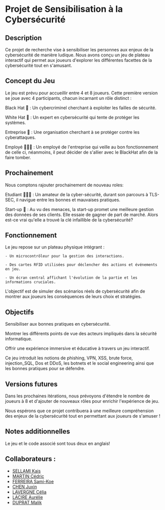 # Projet de Sensibilisation à la Cybersécurité

## Description

Ce projet de recherche vise à sensibiliser les personnes aux enjeux de la cybersécurité de manière ludique. Nous avons conçu un jeu de plateau interactif qui permet aux joueurs d'explorer les différentes facettes de la cybersécurité tout en s'amusant.


## Concept du Jeu

Le jeu est prévu pour accueillir entre 4 et 8 joueurs. Cette première version se joue avec 4 participants, chacun incarnant un rôle distinct :

Black Hat  🎩 : Un cybercriminel cherchant à exploiter les failles de sécurité.

White Hat  🧢 : Un expert en cybersécurité qui tente de protéger les systèmes.

Entreprise 🏢 : Une organisation cherchant à se protéger contre les cyberattaques.

Employé   👩🏻‍💻 : Un employé de l'entreprise qui veille au bon fonctionnement de celle ci, néanmoins, il peut décider de s'allier avec le BlackHat afin de la faire tomber.

## Prochainement 
Nous comptons rajouter prochainement de nouveau roles: 

Etudiant   👩🏻‍💻 : Un amateur de la cyber-sécurité, durant son parcours à TLS-SEC, il navigue entre les bonnes et mauvaises pratiques.

Start-up 🏢 : Au vu des menaces, la start-up promet une meilleure gestion des données de ses clients. Elle essaie de gagner de part de marché. Alors est-ce vrai qu'elle a trouvé la clé infaillible de la cybersécurité?

## Fonctionnement

Le jeu repose sur un plateau physique intégrant :

    - Un microcontrôleur pour la gestion des interactions.

    - Des cartes RFID utilisées pour déclencher des actions et événements en jeu.

    - Un écran central affichant l'évolution de la partie et les informations cruciales.

L'objectif est de simuler des scénarios réels de cybersécurité afin de montrer aux joueurs les conséquences de leurs choix et stratégies.


## Objectifs

Sensibiliser aux bonnes pratiques en cybersécurité.

Montrer les différents points de vue des acteurs impliqués dans la sécurité informatique.

Offrir une expérience immersive et éducative à travers un jeu interactif.

Ce jeu introduit les notions de phishing, VPN, XSS, brute force, injection_SQL, Dos et DDoS, les botnets et le social engineering ainsi que les bonnes pratiques pour se défendre.


## Versions futures

Dans les prochaines itérations, nous prévoyons d'étendre le nombre de joueurs à 8 et d'ajouter de nouveaux rôles pour enrichir l'expérience de jeu.

Nous espérons que ce projet contribuera à une meilleure compréhension des enjeux de la cybersécurité tout en permettant aux joueurs de s'amuser !


## Notes additionnelles

Le jeu et le code associé sont tous deux en anglais!


## Collaborateurs : 
- [SELLAMI Kais](https://github.com/Ksel1010)
- [MARTIN Cédric](https://github.com/Fetrixdu83)
- [FERREIRA Sami-Koe](https://github.com/skferrei31)
- [CHEN Juxin](https://github.com/Juxin233)
- [LAVERGNE Célia](https://github.com/C3-code)
- [LACIRE Aurélie](https://github.com/aurelcre)
- [DUPRAT Malik](https://github.com/malik833)